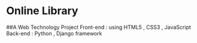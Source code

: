 # Online Library
##A Web Technology Project
Front-end : using HTML5 , CSS3 , JavaScript 
Back-end  : Python , Django framework 
